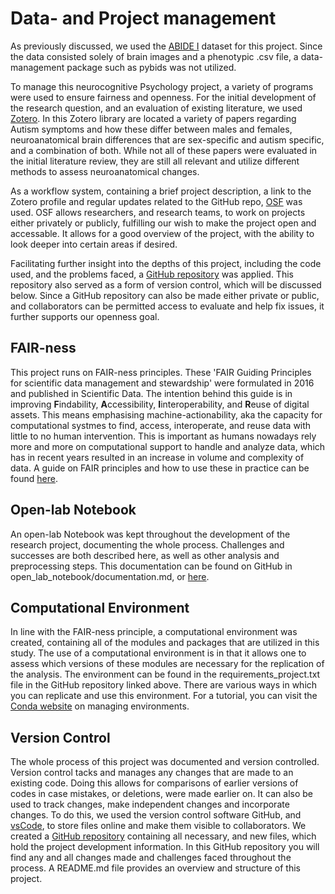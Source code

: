 
# Data- and Project management
As previously discussed, we used the [ABIDE I](http://fcon_1000.projects.nitrc.org/indi/abide/abide_I.html) dataset for this project. Since the data consisted solely of brain images and a phenotypic .csv file, a data-management package such as pybids was not utilized.


To manage this neurocognitive Psychology project, a variety of programs were used to ensure fairness and openness. For the initial development of the research question, and an evaluation of existing literature, we used [Zotero](https://www.zotero.org/gretavangerow/collections/D7JQTGLK). In this Zotero library are located a variety of papers regarding Autism symptoms and how these differ between males and females, neuroanatomical brain differences that are sex-specific and autism specific, and a combination of both. While not all of these papers were evaluated in the initial literature review, they are still all relevant and utilize different methods to assess neuroanatomical changes.


As a workflow system, containing a brief project description, a link to the Zotero profile and regular updates related to the GitHub repo, [OSF](https://osf.io/fnwd5/) was used. OSF allows researchers, and research teams, to work on projects either privately or publicly, fulfilling our wish to make the project open and accessable. It allows for a good overview of the project, with the ability to look deeper into certain areas if desired.  


Facilitating further insight into the depths of this project, including the code used, and the problems faced, a [GitHub repository](https://github.com/Gretivan/Neurocognitive_Psychology) was applied. This repository also served as a form of version control, which will be discussed below. Since a GitHub repository can also be made either private or public, and collaborators can be permitted access to evaluate and help fix issues, it further supports our openness goal.


## FAIR-ness
This project runs on FAIR-ness principles. These 'FAIR Guiding Principles for scientific data management and stewardship' were formulated in 2016 and published in Scientific Data. The intention behind this guide is in improving **F**indability, **A**ccessibility, **I**interoperability, and **R**euse of digital assets. This means emphasising machine-actionability, aka the capacity for computational systmes to find, access, interoperate, and reuse data with little to no human intervention. This is important as humans nowadays rely more and more on computational support to handle and analyze data, which has in recent years resulted in an increase in volume and complexity of data. A guide on FAIR principles and how to use these in practice can be found [here](https://www.go-fair.org/how-to-go-fair/).

## Open-lab Notebook
An open-lab Notebook was kept throughout the development of the research project, documenting the whole process. Challenges and successes are both described here, as well as other analysis and preprocessing steps. This documentation can be found on GitHub in open_lab_notebook/documentation.md, or [here](https://gretivan.github.io/Neurocognitive_Psychology/open_lab_notebook/documentation.html). 

## Computational Environment
In line with the FAIR-ness principle, a computational environment was created, containing all of the modules and packages that are utilized in this study. The use of a computational environment is in that it allows one to assess which versions of these modules are necessary for the replication of the analysis. The environment can be found in the requirements_project.txt file in the GitHub repository linked above. There are various ways in which you can replicate and use this environment. For a tutorial, you can visit the [Conda website](https://conda.io/projects/conda/en/latest/user-guide/tasks/manage-environments.html#cloning-an-environment) on managing environments.


## Version Control
The whole process of this project was documented and version controlled. Version control tacks and manages any changes that are made to an existing code. Doing this allows for comparisons of earlier versions of codes in case mistakes, or deletions, were made earlier on. It can also be used to track changes, make independent changes and incorporate changes. To do this, we used the version control software GitHub, and [vsCode](https://code.visualstudio.com/), to store files online and make them visible to collaborators. We created a [GitHub repository](https://github.com/Gretivan/Neurocognitive_Psychology) containing all necessary, and new files, which hold the project development information. In this GitHub repository you will find any and all changes made and challenges faced throughout the process. A README.md file provides an overview and structure of this project.
